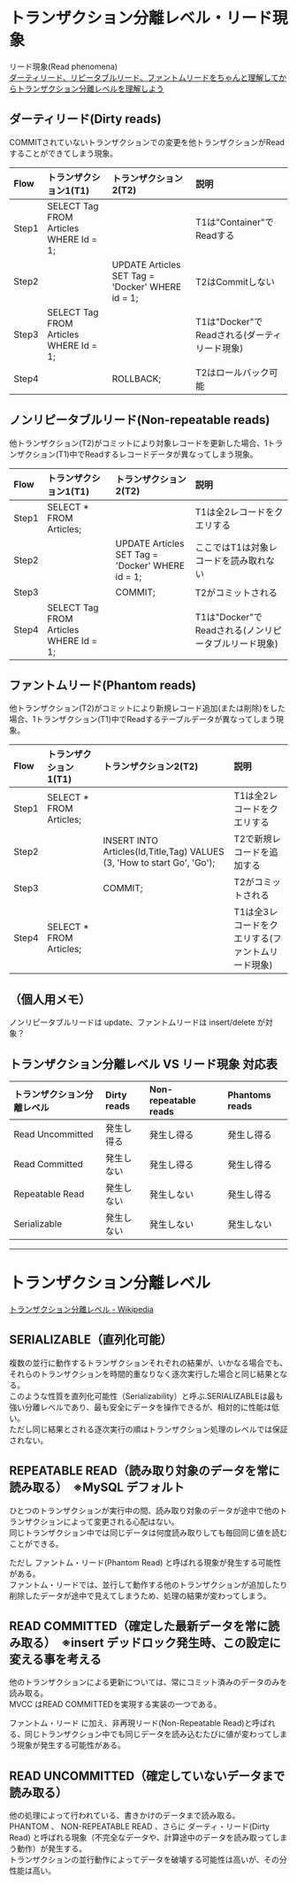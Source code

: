 # トランザクション分離レベル・リード現象
リード現象(Read phenomena)  
[ダーティリード、リピータブルリード、ファントムリードをちゃんと理解してからトランザクション分離レベルを理解しよう](https://qiita.com/momotaro98/items/ad859ec2934ee98540fb)  


## ダーティリード(Dirty reads)
COMMITされていないトランザクションでの変更を他トランザクションがReadすることができてしまう現象。

|  Flow   |  トランザクション1(T1)                           |  トランザクション2(T2)                                     |  説明                              |
|:--------|:-----------------------------------------|:---------------------------------------------------|:---------------------------------|
|  Step1  |  SELECT Tag FROM Articles WHERE Id = 1;  |                                                    |  T1は"Container"でReadする           |
|  Step2  |                                          |  UPDATE Articles SET Tag = 'Docker' WHERE id = 1;  |  T2はCommitしない                    |
|  Step3  |  SELECT Tag FROM Articles WHERE Id = 1;  |                                                    |  T1は"Docker"でReadされる(ダーティリード現象)  |
|  Step4  |                                          |  ROLLBACK;                                         |  T2はロールバック可能                     |


## ノンリピータブルリード(Non-repeatable reads)
他トランザクション(T2)がコミットにより対象レコードを更新した場合、1トランザクション(T1)中でReadするレコードデータが異なってしまう現象。


|  Flow   |  トランザクション1(T1)                           |  トランザクション2(T2)                                     |  説明                                  |
|:--------|:-----------------------------------------|:---------------------------------------------------|:-------------------------------------|
|  Step1  |  SELECT * FROM Articles;                 |                                                    |  T1は全2レコードをクエリする                     |
|  Step2  |                                          |  UPDATE Articles SET Tag = 'Docker' WHERE id = 1;  |  ここではT1は対象レコードを読み取れない                |
|  Step3  |                                          |  COMMIT;                                           |  T2がコミットされる                          |
|  Step4  |  SELECT Tag FROM Articles WHERE Id = 1;  |                                                    |  T1は"Docker"でReadされる(ノンリピータブルリード現象)  |


## ファントムリード(Phantom reads)
他トランザクション(T2)がコミットにより新規レコード追加(または削除)をした場合、1トランザクション(T1)中でReadするテーブルデータが異なってしまう現象。

|  Flow   |  トランザクション1(T1)            |  トランザクション2(T2)                                                            |  説明                           |
|:--------|:--------------------------|:--------------------------------------------------------------------------|:------------------------------|
|  Step1  |  SELECT * FROM Articles;  |                                                                           |  T1は全2レコードをクエリする              |
|  Step2  |                           |  INSERT INTO Articles(Id,Title,Tag) VALUES (3, 'How to start Go', 'Go');  |  T2で新規レコードを追加する               |
|  Step3  |                           |  COMMIT;                                                                  |  T2がコミットされる                   |
|  Step4  |  SELECT * FROM Articles;  |                                                                           |  T1は全3レコードをクエリする(ファントムリード現象)  |


## （個人用メモ）
ノンリピータブルリードは update、ファントムリードは insert/delete が対象？  


## トランザクション分離レベル VS リード現象 対応表

|  トランザクション分離レベル  |  Dirty reads      |  Non-repeatable reads  |  Phantoms reads  |
|:----------------------------|:-------------------|:-----------------------|:-----------------|
|  Read Uncommitted           |  発生し得る        |  発生し得る             |  発生し得る           |
|  Read Committed             |  発生しない        |  発生し得る             |  発生し得る           |
|  Repeatable Read            |  発生しない        |  発生しない             |  発生し得る           |
|  Serializable               |  発生しない        |  発生しない             |  発生しない           |


_______________________________________________________________________________________
# トランザクション分離レベル
[トランザクション分離レベル - Wikipedia](https://ja.wikipedia.org/wiki/%E3%83%88%E3%83%A9%E3%83%B3%E3%82%B6%E3%82%AF%E3%82%B7%E3%83%A7%E3%83%B3%E5%88%86%E9%9B%A2%E3%83%AC%E3%83%99%E3%83%AB#:~:text=%E3%83%88%E3%83%A9%E3%83%B3%E3%82%B6%E3%82%AF%E3%82%B7%E3%83%A7%E3%83%B3%E5%88%86%E9%9B%A2%E3%83%AC%E3%83%99%E3%83%AB%20%EF%BC%88%E3%83%88%E3%83%A9%E3%83%B3%E3%82%B6%E3%82%AF%E3%82%B7%E3%83%A7%E3%83%B3%E3%81%B6%E3%82%93,%E7%8B%AC%E7%AB%8B%E6%80%A7%E3%83%AC%E3%83%99%E3%83%AB%E3%81%A8%E3%82%82%E5%91%BC%E3%81%B0%E3%82%8C%E3%82%8B%E3%80%82)  

## SERIALIZABLE（直列化可能）
複数の並行に動作するトランザクションそれぞれの結果が、いかなる場合でも、それらのトランザクションを時間的重なりなく逐次実行した場合と同じ結果となる。  
このような性質を直列化可能性（Serializability）と呼ぶ.SERIALIZABLEは最も強い分離レベルであり、最も安全にデータを操作できるが、相対的に性能は低い。  
ただし同じ結果とされる逐次実行の順はトランザクション処理のレベルでは保証されない。

## REPEATABLE READ（読み取り対象のデータを常に読み取る）　※MySQL デフォルト
ひとつのトランザクションが実行中の間、読み取り対象のデータが途中で他のトランザクションによって変更される心配はない。  
同じトランザクション中では同じデータは何度読み取りしても毎回同じ値を読むことができる。  

ただし ファントム・リード(Phantom Read) と呼ばれる現象が発生する可能性がある。  
ファントム・リードでは、並行して動作する他のトランザクションが追加したり削除したデータが途中で見えてしまうため、処理の結果が変わってしまう。  

## READ COMMITTED（確定した最新データを常に読み取る）　※insert デッドロック発生時、この設定に変える事を考える
他のトランザクションによる更新については、常にコミット済みのデータのみを読み取る。  
MVCC はREAD COMMITTEDを実現する実装の一つである。  

ファントム・リード に加え、非再現リード(Non-Repeatable Read)と呼ばれる、同じトランザクション中でも同じデータを読み込むたびに値が変わってしまう現象が発生する可能性がある。

## READ UNCOMMITTED（確定していないデータまで読み取る）
他の処理によって行われている、書きかけのデータまで読み取る。  
PHANTOM 、 NON-REPEATABLE READ 、さらに ダーティ・リード(Dirty Read) と呼ばれる現象（不完全なデータや、計算途中のデータを読み取ってしまう動作）が発生する。  
トランザクションの並行動作によってデータを破壊する可能性は高いが、その分性能は高い。  


